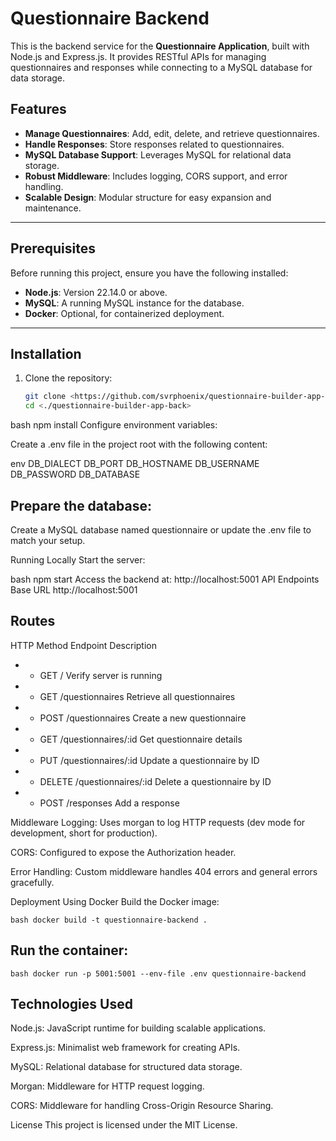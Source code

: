 # Questionnaire Backend

This is the backend service for the **Questionnaire Application**, built with
Node.js and Express.js. It provides RESTful APIs for managing questionnaires and
responses while connecting to a MySQL database for data storage.

## Features

- **Manage Questionnaires**: Add, edit, delete, and retrieve questionnaires.
- **Handle Responses**: Store responses related to questionnaires.
- **MySQL Database Support**: Leverages MySQL for relational data storage.
- **Robust Middleware**: Includes logging, CORS support, and error handling.
- **Scalable Design**: Modular structure for easy expansion and maintenance.

---

## Prerequisites

Before running this project, ensure you have the following installed:

- **Node.js**: Version 22.14.0 or above.
- **MySQL**: A running MySQL instance for the database.
- **Docker**: Optional, for containerized deployment.

---

## Installation

1. Clone the repository:
   ```bash
   git clone <https://github.com/svrphoenix/questionnaire-builder-app-back.git>
   cd <./questionnaire-builder-app-back>
   ```

bash npm install Configure environment variables:

Create a .env file in the project root with the following content:

env DB_DIALECT DB_PORT DB_HOSTNAME DB_USERNAME DB_PASSWORD DB_DATABASE

## Prepare the database:

Create a MySQL database named questionnaire or update the .env file to match
your setup.

Running Locally Start the server:

bash npm start Access the backend at: http://localhost:5001 API Endpoints Base
URL http://localhost:5001

## Routes

HTTP Method Endpoint Description

- - GET / Verify server is running
- - GET /questionnaires Retrieve all questionnaires
- - POST /questionnaires Create a new questionnaire
- - GET /questionnaires/:id Get questionnaire details
- - PUT /questionnaires/:id Update a questionnaire by ID
- - DELETE /questionnaires/:id Delete a questionnaire by ID
- - POST /responses Add a response

Middleware Logging: Uses morgan to log HTTP requests (dev mode for development,
short for production).

CORS: Configured to expose the Authorization header.

Error Handling: Custom middleware handles 404 errors and general errors
gracefully.

Deployment Using Docker Build the Docker image:

`bash docker build -t questionnaire-backend .`

## Run the container:

`bash docker run -p 5001:5001 --env-file .env questionnaire-backend `

## Technologies Used

Node.js: JavaScript runtime for building scalable applications.

Express.js: Minimalist web framework for creating APIs.

MySQL: Relational database for structured data storage.

Morgan: Middleware for HTTP request logging.

CORS: Middleware for handling Cross-Origin Resource Sharing.

License This project is licensed under the MIT License.
